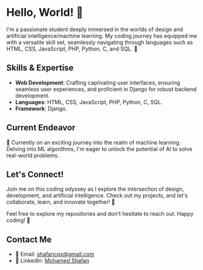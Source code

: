 # Hello, World! 👋

I'm a passionate student deeply immersed in the worlds of design and artificial intelligence/machine learning. My coding journey has equipped me with a versatile skill set, seamlessly navigating through languages such as HTML, CSS, JavaScript, PHP, Python, C, and SQL. 🚀

## Skills & Expertise
- **Web Development**: Crafting captivating user interfaces, ensuring seamless user experiences, and proficient in Django for robust backend development.
- **Languages**: HTML, CSS, JavaScript, PHP, Python, C, SQL.
- **Framework**: Django.

## Current Endeavor
🧠 Currently on an exciting journey into the realm of machine learning. Delving into ML algorithms, I'm eager to unlock the potential of AI to solve real-world problems.

## Let's Connect!
Join me on this coding odyssey as I explore the intersection of design, development, and artificial intelligence. Check out my projects, and let's collaborate, learn, and innovate together! 🌟

Feel free to explore my repositories and don't hesitate to reach out. Happy coding! 🚀

## Contact Me
- 📧 Email: [shafancpx@gmail.com](mailto:shafancpx@gmail.com)
- 🔗 LinkedIn: [Mohamed Shafan](www.linkedin.com/in/mohamed-shafan/)
